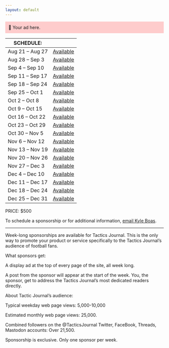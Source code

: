 ```yaml
---
layout: default
---
```


<p style="font-size: 14px;padding-left: 10px;background-color: #FECCCC;padding-top: 10px;padding-bottom: 10px;margin-bottom: 5px;">🌴 Your ad here.</p>

| SCHEDULE: | |
| --- | --- |
| Aug 21 – Aug 27 | <a href="mailto:kyle@tacticsjournal.com">Available</a> |
| Aug 28 – Sep 3 | <a href="mailto:kyle@tacticsjournal.com">Available</a> |
| Sep 4 – Sep 10 | <a href="mailto:kyle@tacticsjournal.com">Available</a> |
| Sep 11 – Sep 17 | <a href="mailto:kyle@tacticsjournal.com">Available</a> |
| Sep 18 – Sep 24 | <a href="mailto:kyle@tacticsjournal.com">Available</a> |
| Sep 25 – Oct 1 | <a href="mailto:kyle@tacticsjournal.com">Available</a> |
| Oct 2 – Oct 8 | <a href="mailto:kyle@tacticsjournal.com">Available</a> |
| Oct 9 – Oct 15 | <a href="mailto:kyle@tacticsjournal.com">Available</a> |
| Oct 16 – Oct 22 | <a href="mailto:kyle@tacticsjournal.com">Available</a> |
| Oct 23 – Oct 29 | <a href="mailto:kyle@tacticsjournal.com">Available</a> |
| Oct 30 – Nov 5 | <a href="mailto:kyle@tacticsjournal.com">Available</a> |
| Nov 6 – Nov 12 | <a href="mailto:kyle@tacticsjournal.com">Available</a> |
| Nov 13 – Nov 19 | <a href="mailto:kyle@tacticsjournal.com">Available</a> |
| Nov 20 – Nov 26 | <a href="mailto:kyle@tacticsjournal.com">Available</a> |
| Nov 27 – Dec 3 | <a href="mailto:kyle@tacticsjournal.com">Available</a> |
| Dec 4 – Dec 10 | <a href="mailto:kyle@tacticsjournal.com">Available</a> |
| Dec 11 – Dec 17 | <a href="mailto:kyle@tacticsjournal.com">Available</a> |
| Dec 18 – Dec 24 | <a href="mailto:kyle@tacticsjournal.com">Available</a> |
| Dec 25 – Dec 31 | <a href="mailto:kyle@tacticsjournal.com">Available</a> |

PRICE: $500

To schedule a sponsorship or for additional information, <a href="mailto:kyle@tacticsjournal.com">email Kyle Boas</a>.

---

Week-long sponsorships are available for Tactics Journal. This is the only way to promote your product or service specifically to the Tactics Journal’s audience of football fans.

What sponsors get:

A display ad at the top of every page of the site, all week long.

A post from the sponsor will appear at the start of the week. You, the sponsor, get to address the Tactics Journal’s most dedicated readers directly.

About Tactic Journal’s audience:

Typical weekday web page views: 5,000-10,000

Estimated monthly web page views: 25,000.

Combined followers on the @TacticsJournal Twitter, FaceBook, Threads, Mastodon accounts: Over 21,500.

Sponsorship is exclusive. Only one sponsor per week.

